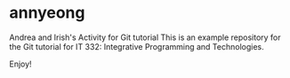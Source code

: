 # annyeong
Andrea and Irish's Activity for Git tutorial
This is an example repository for the Git tutorial for IT 332: Integrative Programming and Technologies.

Enjoy!